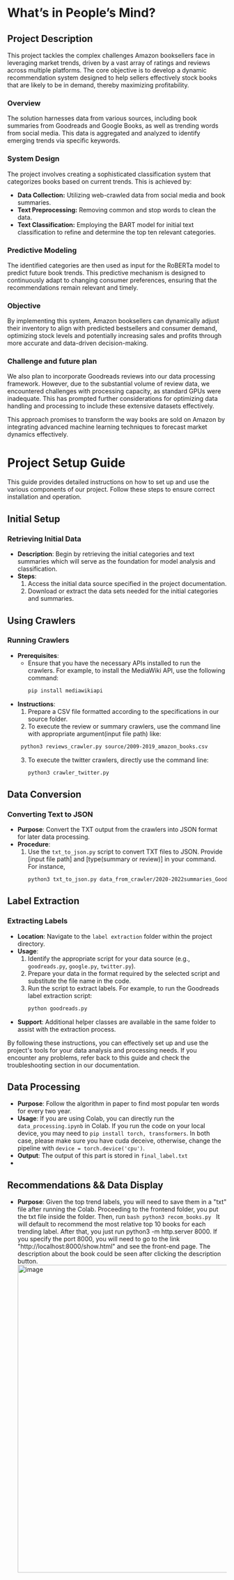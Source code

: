 # What’s in People’s Mind?

## Project Description

This project tackles the complex challenges Amazon booksellers face in leveraging market trends, driven by a vast array of ratings and reviews across multiple platforms. The core objective is to develop a dynamic recommendation system designed to help sellers effectively stock books that are likely to be in demand, thereby maximizing profitability.

### Overview
The solution harnesses data from various sources, including book summaries from Goodreads and Google Books, as well as trending words from social media. This data is aggregated and analyzed to identify emerging trends via specific keywords.

### System Design
The project involves creating a sophisticated classification system that categorizes books based on current trends. This is achieved by:
- **Data Collection:** Utilizing web-crawled data from social media and book summaries.
- **Text Preprocessing:** Removing common and stop words to clean the data.
- **Text Classification:** Employing the BART model for initial text classification to refine and determine the top ten relevant categories.

### Predictive Modeling
The identified categories are then used as input for the RoBERTa model to predict future book trends. This predictive mechanism is designed to continuously adapt to changing consumer preferences, ensuring that the recommendations remain relevant and timely.

### Objective
By implementing this system, Amazon booksellers can dynamically adjust their inventory to align with predicted bestsellers and consumer demand, optimizing stock levels and potentially increasing sales and profits through more accurate and data-driven decision-making.

### Challenge and future plan
We also plan to incorporate Goodreads reviews into our data processing framework. However, due to the substantial volume of review data, we encountered challenges with processing capacity, as standard GPUs were inadequate. This has prompted further considerations for optimizing data handling and processing to include these extensive datasets effectively.

This approach promises to transform the way books are sold on Amazon by integrating advanced machine learning techniques to forecast market dynamics effectively.

# Project Setup Guide

This guide provides detailed instructions on how to set up and use the various components of our project. Follow these steps to ensure correct installation and operation.

## Initial Setup

### Retrieving Initial Data
- **Description**: Begin by retrieving the initial categories and text summaries which will serve as the foundation for model analysis and classification.
- **Steps**:
  1. Access the initial data source specified in the project documentation.
  2. Download or extract the data sets needed for the initial categories and summaries.

## Using Crawlers

### Running Crawlers
- **Prerequisites**:
  - Ensure that you have the necessary APIs installed to run the crawlers. For example, to install the MediaWiki API, use the following command:
    ```bash
    pip install mediawikiapi
    ```
- **Instructions**:
  1. Prepare a CSV file formatted according to the specifications in our source folder.
  2. To execute the review or summary crawlers, use the command line with appropriate argument(input file path) like:
    ```bash
     python3 reviews_crawler.py source/2009-2019_amazon_books.csv
    ```
  3. To execute the twitter crawlers, directly use the command line:
      ```bash
      python3 crawler_twitter.py
      ```

## Data Conversion

### Converting Text to JSON
- **Purpose**: Convert the TXT output from the crawlers into JSON format for later data processing.
- **Procedure**:
  1. Use the `txt_to_json.py` script to convert TXT files to JSON. Provide [input file path] and [type(summary or review)] in your command. For instance,
      ```bash
      python3 txt_to_json.py data_from_crawler/2020-2022summaries_Good_Read.txt summary
      ```

## Label Extraction

### Extracting Labels
- **Location**: Navigate to the `label extraction` folder within the project directory.
- **Usage**:
  1. Identify the appropriate script for your data source (e.g., `goodreads.py`, `google.py`, `twitter.py`).
  2. Prepare your data in the format required by the selected script and substitute the file name in the code.
  3. Run the script to extract labels. For example, to run the Goodreads label extraction script:
      ```bash
      python goodreads.py
      ```
- **Support**: Additional helper classes are available in the same folder to assist with the extraction process.

By following these instructions, you can effectively set up and use the project's tools for your data analysis and processing needs. If you encounter any problems, refer back to this guide and check the troubleshooting section in our documentation.

## Data Processing
- **Purpose**: Follow the algorithm in paper to find most popular ten words for every two year.
- **Usage**: If you are using Colab, you can directly run the `data_processing.ipynb` in Colab. If you run the code on your local device, you may need to `pip install torch, transformers`. In both case, please make sure you have cuda deceive, otherwise, change the pipeline with `device = torch.device('cpu')`.
- **Output**: The output of this part is stored in `final_label.txt`
- 

## Recommendations && Data Display
- **Purpose**: Given the top trend labels, you will need to save them in a "txt" file after running the Colab. Proceeding to the frontend folder, you put the txt file inside the folder. Then, run
      ```bash
      python3 recom_books.py
      ```
  It will default to recommend the most relative top 10 books for each trending label. After that, you just run python3 -m http.server 8000. If you specify the port 8000, you will need to go to the link "http://localhost:8000/show.html" and see the front-end page. The description about the book could be seen after clicking the description button.
  <img width="705" alt="image" src="https://github.com/achen4055/486-final-project/assets/87424645/78d139cb-6e5f-424a-8bd9-a86dd468a692">

